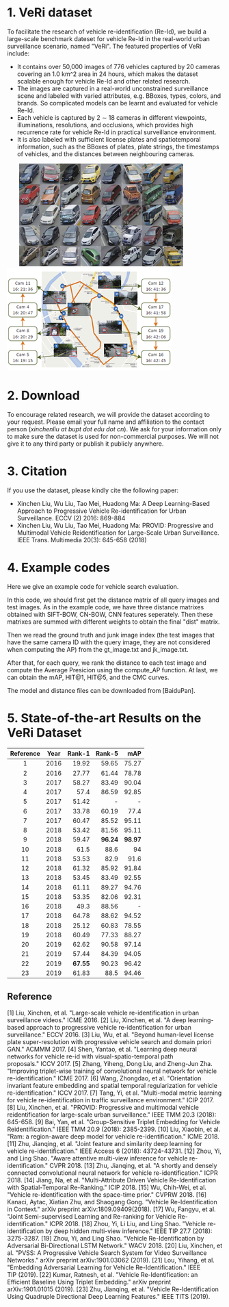 # 1. VeRi dataset
To facilitate the research of vehicle re-identification (Re-Id), we build a large-scale benchmark dateset for vehicle Re-Id in the real-world urban surveillance scenario, named "VeRi". The featured properties of VeRi include:
* It contains over 50,000 images of 776 vehicles captured by 20 cameras covering an 1.0 km^2 area in 24 hours, which makes the dataset scalable enough for vehicle Re-Id and other related research. 
* The images are captured in a real-world unconstrained surveillance scene and labeled with varied attributes, e.g. BBoxes, types, colors, and brands. So complicated models can be learnt and evaluated for vehicle Re-Id.
* Each vehicle is captured by 2 ∼ 18 cameras in different viewpoints, illuminations, resolutions, and occlusions, which provides high recurrence rate for vehicle Re-Id in practical surveillance environment.
* It is also labeled with sufficient license plates and spatiotemporal information, such as the BBoxes of plates, plate strings, the timestamps of vehicles, and the distances between neighbouring cameras.

&ensp;&ensp;&ensp;&ensp;![Image](./images/VeRi_240.png)&ensp;&ensp;![Image](./images/VeRi2_240.png)

# 2. Download
To encourage related research, we will provide the dataset according to your request. 
Please email your full name and affiliation to the contact person (*xinchenliu at bupt dot edu dot cn*). 
We ask for your information only to make sure the dataset is used for non-commercial purposes. 
We will not give it to any third party or publish it publicly anywhere.

# 3. Citation
If you use the dataset, please kindly cite the following paper:
* Xinchen Liu, Wu Liu, Tao Mei, Huadong Ma: A Deep Learning-Based Approach to Progressive Vehicle Re-identification for Urban Surveillance. ECCV (2) 2016: 869-884
* Xinchen Liu, Wu Liu, Tao Mei, Huadong Ma: PROVID: Progressive and Multimodal Vehicle Reidentification for Large-Scale Urban Surveillance. IEEE Trans. Multimedia 20(3): 645-658 (2018)

# 4. Example codes
Here we give an example code for vehicle search evaluation.

In this code, we should first get the distance matrix of all query images and test images.
As in the example code, we have three distance matrixes obtained with SIFT-BOW, CN-BOW, CNN features seperately.
Then these matrixes are summed with different weights to obtain the final "dist" matrix.

Then we read the ground truth and junk image index (the test images that have the same camera ID with the query image, they are not considered when computing the AP) from the gt_image.txt and jk_image.txt.

After that, for each query, we rank the distance to each test image and compute the Average Presicion using the compute_AP function.
At last, we can obtain the mAP, HIT@1, HIT@5, and the CMC curves.

The model and distance files can be downloaded from [BaiduPan].

# 5. State-of-the-art Results on the VeRi Dataset

|Reference|Year|        Rank-1|        Rank-5|           mAP|
|:-------:|:--:|-------------:|-------------:|-------------:|
|1|2016|19.92|59.65|75.27|
|2|2016|27.77|61.44|78.78|
|3|2017|58.27|83.49|90.04|
|4|2017|57.4|86.59|92.85|
|5|2017|51.42|-|-|
|6|2017|33.78|60.19|77.4|
|7|2017|60.47|85.52|95.11|
|8|2018|53.42|81.56|95.11|
|9|2018|59.47|**96.24**|**98.97**|
|10|2018|61.5|88.6|94|
|11|2018|53.53|82.9|91.6|
|12|2018|61.32|85.92|91.84|
|13|2018|53.45|83.49|92.55|
|14|2018|61.11|89.27|94.76|
|15|2018|53.35|82.06|92.31|
|16|2018|49.3|88.56|-|
|17|2018|64.78|88.62|94.52|
|18|2018|25.12|60.83|78.55|
|19|2018|60.49|77.33|88.27|
|20|2019|62.62|90.58|97.14|
|21|2019|57.44|84.39|94.05|
|22|2019|**67.55**|90.23|96.42|
|23|2019|61.83|88.5|94.46|


## Reference
[1] Liu, Xinchen, et al. "Large-scale vehicle re-identification in urban surveillance videos." ICME 2016.
[2] Liu, Xinchen, et al. "A deep learning-based approach to progressive vehicle re-identification for urban surveillance." ECCV 2016.
[3] Liu, Wu, et al. "Beyond human-level license plate super-resolution with progressive vehicle search and domain priori GAN." ACMMM 2017.
[4] Shen, Yantao, et al. "Learning deep neural networks for vehicle re-id with visual-spatio-temporal path proposals." ICCV 2017.
[5] Zhang, Yiheng, Dong Liu, and Zheng-Jun Zha. "Improving triplet-wise training of convolutional neural network for vehicle re-identification." ICME 2017.
[6] Wang, Zhongdao, et al. "Orientation invariant feature embedding and spatial temporal regularization for vehicle re-identification." ICCV 2017.
[7] Tang, Yi, et al. "Multi-modal metric learning for vehicle re-identification in traffic surveillance environment." ICIP 2017.
[8] Liu, Xinchen, et al. "PROVID: Progressive and multimodal vehicle reidentification for large-scale urban surveillance." IEEE TMM 20.3 (2018): 645-658.
[9] Bai, Yan, et al. "Group-Sensitive Triplet Embedding for Vehicle Reidentification." IEEE TMM 20.9 (2018): 2385-2399.
[10] Liu, Xiaobin, et al. "Ram: a region-aware deep model for vehicle re-identification." ICME 2018.
[11] Zhu, Jianqing, et al. "Joint feature and similarity deep learning for vehicle re-identification." IEEE Access 6 (2018): 43724-43731.
[12] Zhou, Yi, and Ling Shao. "Aware attentive multi-view inference for vehicle re-identification." CVPR 2018.
[13] Zhu, Jianqing, et al. "A shortly and densely connected convolutional neural network for vehicle re-identification." ICPR 2018.
[14] Jiang, Na, et al. "Multi-Attribute Driven Vehicle Re-Identification with Spatial-Temporal Re-Ranking." ICIP 2018.
[15] Wu, Chih-Wei, et al. "Vehicle re-identification with the space-time prior." CVPRW 2018.
[16] Kanaci, Aytac, Xiatian Zhu, and Shaogang Gong. "Vehicle Re-Identification in Context." arXiv preprint arXiv:1809.09409(2018).
[17] Wu, Fangyu, et al. "Joint Semi-supervised Learning and Re-ranking for Vehicle Re-identification." ICPR 2018.
[18] Zhou, Yi, Li Liu, and Ling Shao. "Vehicle re-identification by deep hidden multi-view inference." IEEE TIP 27.7 (2018): 3275-3287.
[19] Zhou, Yi, and Ling Shao. "Vehicle Re-Identification by Adversarial Bi-Directional LSTM Network." WACV 2018.
[20] Liu, Xinchen, et al. "PVSS: A Progressive Vehicle Search System for Video Surveillance Networks." arXiv preprint arXiv:1901.03062 (2019).
[21] Lou, Yihang, et al. "Embedding Adversarial Learning for Vehicle Re-Identification." IEEE TIP (2019).
[22] Kumar, Ratnesh, et al. "Vehicle Re-Identification: an Efficient Baseline Using Triplet Embedding." arXiv preprint arXiv:1901.01015 (2019).
[23] Zhu, Jianqing, et al. "Vehicle Re-Identification Using Quadruple Directional Deep Learning Features." IEEE TITS (2019).
